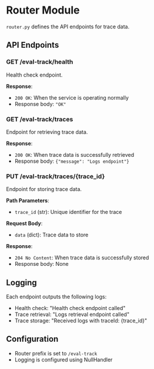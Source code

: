 # Router Module

`router.py` defines the API endpoints for trace data.

## API Endpoints

### GET /eval-track/health
Health check endpoint.


**Response**:
- `200 OK`: When the service is operating normally
- Response body: `"OK"`

### GET /eval-track/traces
Endpoint for retrieving trace data.

**Response**:
- `200 OK`: When trace data is successfully retrieved
- Response body: `{"message": "Logs endpoint"}`

### PUT /eval-track/traces/{trace_id}
Endpoint for storing trace data.

**Path Parameters**:
- `trace_id` (str): Unique identifier for the trace

**Request Body**:
- `data` (dict): Trace data to store

**Response**:
- `204 No Content`: When trace data is successfully stored
- Response body: None

## Logging

Each endpoint outputs the following logs:

- Health check: "Health check endpoint called"
- Trace retrieval: "Logs retrieval endpoint called"
- Trace storage: "Received logs with traceId: {trace_id}"

## Configuration

- Router prefix is set to `/eval-track`
- Logging is configured using NullHandler
